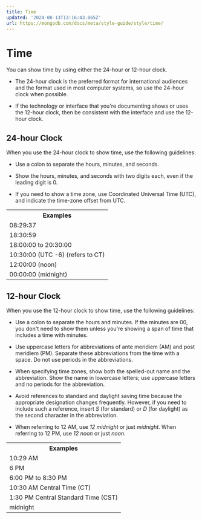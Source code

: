 ```yaml
---
title: Time
updated: '2024-08-13T13:16:43.865Z'
url: https://mongodb.com/docs/meta/style-guide/style/time/
---
```


# Time

You can show time by using either the 24-hour or 12-hour clock.

- The 24-hour clock is the preferred format for international audiences and the format used in most computer systems, so use the 24-hour clock when possible.

- If the technology or interface that you're documenting shows or uses the 12-hour clock, then be consistent with the interface and use the 12-hour clock.

## 24-hour Clock

When you use the 24-hour clock to show time, use the following guidelines:

- Use a colon to separate the hours, minutes, and seconds.

- Show the hours, minutes, and seconds with two digits each, even if the leading digit is 0.

- If you need to show a time zone, use Coordinated Universal Time (UTC), and indicate the time-zone offset from UTC.

<table>
<tr>
<th id="Examples">
Examples

</th>
</tr>
<tr>
<td headers="Examples">
08:29:37

</td>
</tr>
<tr>
<td headers="Examples">
18:30:59

</td>
</tr>
<tr>
<td headers="Examples">
18:00:00 to 20:30:00

</td>
</tr>
<tr>
<td headers="Examples">
10:30:00 (UTC -6) (refers to CT)

</td>
</tr>
<tr>
<td headers="Examples">
12:00:00 (noon)

</td>
</tr>
<tr>
<td headers="Examples">
00:00:00 (midnight)

</td>
</tr>
</table>

## 12-hour Clock

When you use the 12-hour clock to show time, use the following guidelines:

- Use a colon to separate the hours and minutes. If the minutes are 00, you don't need to show them unless you're showing a span of time that includes a time with minutes.

- Use uppercase letters for abbreviations of ante meridiem (AM) and post meridiem (PM). Separate these abbreviations from the time with a space. Do not use periods in the abbreviations.

- When specifying time zones, show both the spelled-out name and the abbreviation. Show the name in lowercase letters; use uppercase letters and no periods for the abbreviation.

- Avoid references to standard and daylight saving time because the appropriate designation changes frequently. However, if you need to include such a reference, insert *S* (for standard) or *D* (for daylight) as the second character in the abbreviation.

- When referring to 12 AM, use *12 midnight* or just *midnight*. When referring to 12 PM, use *12 noon* or just *noon*.

<table>
<tr>
<th id="Examples">
Examples

</th>
</tr>
<tr>
<td headers="Examples">
10:29 AM

</td>
</tr>
<tr>
<td headers="Examples">
6 PM

</td>
</tr>
<tr>
<td headers="Examples">
6:00 PM to 8:30 PM

</td>
</tr>
<tr>
<td headers="Examples">
10:30 AM Central Time (CT)

</td>
</tr>
<tr>
<td headers="Examples">
1:30 PM Central Standard Time (CST)

</td>
</tr>
<tr>
<td headers="Examples">
midnight

</td>
</tr>
</table>